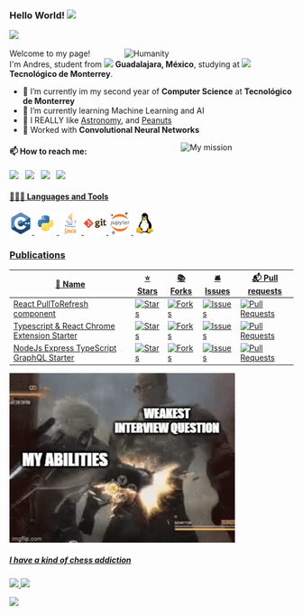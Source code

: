   ### Hello World!  <img src="https://github.com/sciencepal/sciencepal/blob/master/assets/Hi.gif" width="29px">
  ![](https://komarev.com/ghpvc/?username=Antelis&color=blue&style=plastic)
  

<a href="https://en.wikipedia.org/wiki/Cueva_de_las_Manos"> <img src="https://upload.wikimedia.org/wikipedia/commons/f/f4/SantaCruz-CuevaManos-P2210651b.jpg" alt="Humanity" align="right" width="300" height="auto"/> </a>
  <p>Welcome to my page! </br> I'm Andres, student from <img src="https://cdn-icons-png.flaticon.com/256/197/197397.png" width="13"/> <b>Guadalajara, México</b>, studying at <img src="https://upload.wikimedia.org/wikipedia/en/thumb/9/9a/Trollface_non-free.png/220px-Trollface_non-free.png" width="13"/> <b>Tecnológico de Monterrey</b>. </p>

  
  - 🔭 I’m currently im my second year of <b>Computer Science</b> at <b>Tecnológico de Monterrey </b>
  - 🌱 I’m currently learning Machine Learning and AI
  - 💬 I REALLY like [Astronomy](https://youtu.be/9XFyngt1dk0?t=1268), and [Peanuts](https://www.chess.com/member/sciencepal)
  - 🗿 Worked with <b>Convolutional Neural Networks</b>
  <img src="https://i.kym-cdn.com/photos/images/original/002/425/749/210" alt="My mission" align="right" width="200" height="auto" />
  
  #### 📫 How to reach me:
  
  [<img src="https://upload.wikimedia.org/wikipedia/commons/8/83/Steam_icon_logo.svg" width="3.5%"/>](https://steamcommunity.com/id/Antelisss/)  &nbsp;  [<img src="https://img.icons8.com/color/48/000000/linkedin.png" width="3.5%"/>](https://www.linkedin.com/in/antelis/)  &nbsp; [<img src="https://img.icons8.com/fluent/48/000000/instagram-new.png" width="3.5%"/>](https://www.instagram.com/antelisss/)  &nbsp; <a href="mailto:bantelis10@gmail.com"> <img src="https://img.icons8.com/fluent/48/000000/gmail.png" width="3.5%"/>
  
  #### 👨🏻‍💻 Languages and Tools <br />
  <code><img height="40" src="https://raw.githubusercontent.com/github/explore/80688e429a7d4ef2fca1e82350fe8e3517d3494d/topics/cpp/cpp.png"></code>
  <code><img height="40" src="https://raw.githubusercontent.com/github/explore/80688e429a7d4ef2fca1e82350fe8e3517d3494d/topics/python/python.png"></code>
  <code><img height="40" src="https://raw.githubusercontent.com/github/explore/80688e429a7d4ef2fca1e82350fe8e3517d3494d/topics/java/java.png"></code>
  <code><img height="40" src="https://raw.githubusercontent.com/github/explore/80688e429a7d4ef2fca1e82350fe8e3517d3494d/topics/git/git.png"></code>
  <code><img height="40" src="https://raw.githubusercontent.com/github/explore/80688e429a7d4ef2fca1e82350fe8e3517d3494d/topics/jupyter-notebook/jupyter-notebook.png"></code>
  <code><img height="40" src="https://raw.githubusercontent.com/github/explore/80688e429a7d4ef2fca1e82350fe8e3517d3494d/topics/linux/linux.png"></code>

### Publications

| 🎁 Name                                                   | ⭐ Stars                                                                                                  | 📚 Forks                                                                                                  | 🛎 Issues                                                                                                  | 📬 Pull requests                                                                                           |
| ------------------------------------------------------------ | -------------------------------------------------------------------------------------------------------- | -------------------------------------------------------------------------------------------------------- | --------------------------------------------------------------------------------------------------------- | ---------------------------------------------------------------------------------------------------------- |
| [React PullToRefresh component](https://github.com/thmsgbrt/react-simple-pull-to-refresh)                | ![Stars](https://img.shields.io/github/stars/thmsgbrt/react-simple-pull-to-refresh?style=flat-square&labelColor=343b41)     | ![Forks](https://img.shields.io/github/forks/thmsgbrt/react-simple-pull-to-refresh?style=flat-square&labelColor=343b41)     | ![Issues](https://img.shields.io/github/issues/thmsgbrt/react-simple-pull-to-refresh?style=flat-square&labelColor=343b41)     | ![Pull Requests](https://img.shields.io/github/issues-pr/thmsgbrt/react-simple-pull-to-refresh?style=flat-square&labelColor=343b41)     |
| [Typescript & React Chrome Extension Starter](https://github.com/thmsgbrt/Chrome-Extension-with-React-and-Typescript-Starter-Pack) | ![Stars](https://img.shields.io/github/stars/thmsgbrt/Chrome-Extension-with-React-and-Typescript-Starter-Pack?style=flat-square&labelColor=343b41)     | ![Forks](https://img.shields.io/github/forks/thmsgbrt/Chrome-Extension-with-React-and-Typescript-Starter-Pack?style=flat-square&labelColor=343b41)     | ![Issues](https://img.shields.io/github/issues/thmsgbrt/Chrome-Extension-with-React-and-Typescript-Starter-Pack?style=flat-square&labelColor=343b41)     | ![Pull Requests](https://img.shields.io/github/issues-pr/thmsgbrt/Chrome-Extension-with-React-and-Typescript-Starter-Pack?style=flat-square&labelColor=343b41)     |
| [NodeJs Express TypeScript GraphQL Starter](https://github.com/thmsgbrt/nodejs-typescript-express-apollo-graphql-starter) | ![Stars](https://img.shields.io/github/stars/thmsgbrt/nodejs-typescript-express-apollo-graphql-starter?style=flat-square&labelColor=343b41)     | ![Forks](https://img.shields.io/github/forks/thmsgbrt/nodejs-typescript-express-apollo-graphql-starter?style=flat-square&labelColor=343b41)     | ![Issues](https://img.shields.io/github/issues/thmsgbrt/nodejs-typescript-express-apollo-graphql-starter?style=flat-square&labelColor=343b41)     | ![Pull Requests](https://img.shields.io/github/issues-pr/thmsgbrt/nodejs-typescript-express-apollo-graphql-starter?style=flat-square&labelColor=343b41)     |



 <img src="https://github.com/Antelis/assets/blob/main/80onq8.gif" width="400">

  ##### I have a kind of chess addiction
  <img src="https://lichess-readme-ten.vercel.app"> <img src="https://lichess-readme-f68v.vercel.app">

  <img src="https://lichess-game-readme-liart.vercel.app">

